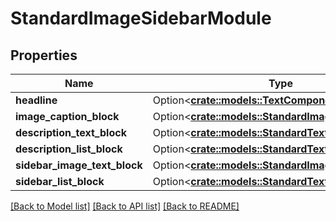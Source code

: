 # StandardImageSidebarModule

## Properties

Name | Type | Description | Notes
------------ | ------------- | ------------- | -------------
**headline** | Option<[**crate::models::TextComponent**](TextComponent.md)> |  | [optional]
**image_caption_block** | Option<[**crate::models::StandardImageCaptionBlock**](StandardImageCaptionBlock.md)> |  | [optional]
**description_text_block** | Option<[**crate::models::StandardTextBlock**](StandardTextBlock.md)> |  | [optional]
**description_list_block** | Option<[**crate::models::StandardTextListBlock**](StandardTextListBlock.md)> |  | [optional]
**sidebar_image_text_block** | Option<[**crate::models::StandardImageTextBlock**](StandardImageTextBlock.md)> |  | [optional]
**sidebar_list_block** | Option<[**crate::models::StandardTextListBlock**](StandardTextListBlock.md)> |  | [optional]

[[Back to Model list]](../README.md#documentation-for-models) [[Back to API list]](../README.md#documentation-for-api-endpoints) [[Back to README]](../README.md)


